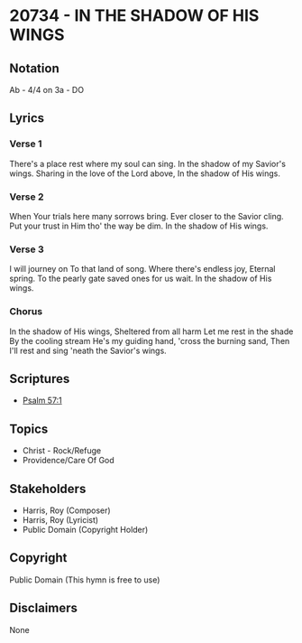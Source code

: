 # 20734 - IN THE SHADOW OF HIS WINGS

## Notation

Ab - 4/4 on 3a - DO

## Lyrics

### Verse 1

There's a place rest where my soul can sing. In the shadow of my Savior's wings. Sharing in the love of the Lord above, In the shadow of His wings.

### Verse 2

When Your trials here many sorrows bring. Ever closer to the Savior cling. Put your trust in Him tho' the way be dim. In the shadow of His wings.

### Verse 3

I will journey on To that land of song. Where there's endless joy, Eternal spring. To the pearly gate saved ones for us wait. In the shadow of His wings.

### Chorus

In the shadow of His wings, Sheltered from all harm Let me rest in the shade By the cooling stream He's my guiding hand, 'cross the burning sand, Then I'll rest and sing 'neath the Savior's wings.


## Scriptures

- [Psalm 57:1](https://www.biblegateway.com/passage/?search=Psalm%2057%3A1)

## Topics

- Christ - Rock/Refuge
- Providence/Care Of God

## Stakeholders

- Harris, Roy (Composer)
- Harris, Roy (Lyricist)
- Public Domain (Copyright Holder)

## Copyright

Public Domain
(This hymn is free to use)

## Disclaimers

None

